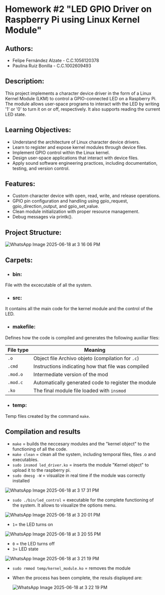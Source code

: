 # Homework #2 "LED GPIO Driver on Raspberry Pi using Linux Kernel Module"

## Authors:

- Felipe Fernández Alzate - C.C.1056120378
- Paulina Ruiz Bonilla - C.C.1002609493

## Description:

This project implements a character device driver in the form of a Linux Kernel Module (LKM) to control a GPIO-connected LED on a Raspberry Pi. The module allows user-space programs to interact with the LED by writing '1' or '0' to turn it on or off, respectively. It also supports reading the current LED state.

## Learning Objectives: 

- Understand the architecture of Linux character device drivers.
- Learn to register and expose kernel modules through device files.
- Implement GPIO control within the Linux kernel.
- Design user-space applications that interact with device files.
- Apply sound software engineering practices, including documentation, testing, and version
control.

## Features: 
- Custom character device with open, read, write, and release operations.
- GPIO pin configuration and handling using gpio_request, gpio_direction_output, and gpio_set_value.
- Clean module initialization  with proper resource management.
- Debug messages via printk().

## Project Structure: 

![WhatsApp Image 2025-06-18 at 3 16 06 PM](https://github.com/user-attachments/assets/a6d64056-64af-43e0-a0b9-3be81212646b)

## Carpets: 

- ### bin:
File with the excecutable of all the system. 

- ### src:
It contains all the main code for the kernel module and the control of the LED.

- ### makefile:
Defines how the code is compiled and generates the following auxiliar files: 

| File type       | Meaning                                                  |
| --------------- | -------------------------------------------------------- |
| `.o`            | Object file Archivo objeto (compilation for `.c`)        |
| `.cmd`          | Instructions indicating how that file was compiled       |
| `.mod.o`        | Intermediate version of the mod                          |
| `.mod.c`        | Automatically generated code to register the module      |
| `.ko`           | The final module file loaded with `insmod`               |


- ### temp:
Temp files created by the command `make`.


## Compilation and results 

- `make` = builds the neccesary modules and the "kernel object" to the functioning of all the code.
- `make clean` = clean all the system, including temporal files, files .o and executables.
- `sudo insmod led_driver.ko` = inserts the module "Kernel object" to upload it to the raspberry pi.
- `sudo dmesg -W` = visualize in real time if the module was correctly installed

![WhatsApp Image 2025-06-18 at 3 17 31 PM](https://github.com/user-attachments/assets/92ef4ef5-9bd4-4199-a5c1-840f2204fed8)

- `sudo ./bin/led_control` = executable for the complete functioning of the system. It allows to visualize the options menu. 

![WhatsApp Image 2025-06-18 at 3 20 01 PM](https://github.com/user-attachments/assets/cd7aafbd-e215-4788-b7c0-4abb13804a84)

- `1`= the LED turns on
  
![WhatsApp Image 2025-06-18 at 3 20 55 PM](https://github.com/user-attachments/assets/af0f74b4-0e15-4562-b207-71625b38b916)

-  `0` = the LED turns off
- `3`= LED state

![WhatsApp Image 2025-06-18 at 3 21 19 PM](https://github.com/user-attachments/assets/4dbf3d53-e242-467a-a552-e93e176f4d23)

- `sudo rmmod temp/kernel_module.ko` = removes the module
  
- When the process has been complete, the resuls displayed are:

  ![WhatsApp Image 2025-06-18 at 3 22 19 PM](https://github.com/user-attachments/assets/cf4b5d6b-d486-4661-b3f8-06ff70ad7bc1)


